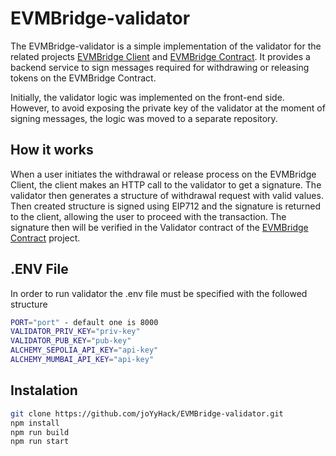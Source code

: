 # EVMBridge-validator

The EVMBridge-validator is a simple implementation of the validator for the related projects [EVMBridge Client](https://github.com/joYyHack/EVMBridge-client) and [EVMBridge Contract](https://github.com/joYyHack/EVMBridge). It provides a backend service to sign messages required for withdrawing or releasing tokens on the EVMBridge Contract.
 
Initially, the validator logic was implemented on the front-end side. However, to avoid exposing the private key of the validator at the moment of signing messages, the logic was moved to a separate repository.


## How it works
When a user initiates the withdrawal or release process on the EVMBridge Client, the client makes an HTTP call to the validator to get a signature. The validator then generates a structure of withdrawal request with valid values. Then created structure is signed using EIP712 and the signature is returned to the client, allowing the user to proceed with the transaction. The signature then will be verified in the Validator contract of the [EVMBridge Contract](https://github.com/joYyHack/EVMBridge) project.

## .ENV File
In order to run validator the .env file must be specified with the followed structure
```bash
PORT="port" - default one is 8000
VALIDATOR_PRIV_KEY="priv-key"
VALIDATOR_PUB_KEY="pub-key"
ALCHEMY_SEPOLIA_API_KEY="api-key"
ALCHEMY_MUMBAI_API_KEY="api-key"
```

## Instalation
```bash
git clone https://github.com/joYyHack/EVMBridge-validator.git
npm install
npm run build
npm run start
```
